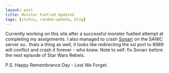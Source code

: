 ```yaml
---
layout: post
title: Monster Fuelled Updated
tags: [status, random-update, blog]
---
```


Currently working on this site after a successful monster fuelled attempt at completing my assignments. I also managed to crash [Sonarr](https://sonarr.tv) on the SANIC server so.. thats a thing as well, it looks like redirecting the ssl port to 8989 will conflict and crash it forever - who knew. Note to self: fix Sonarr before the next episode of Star Wars Rebels.

P.S. Happy Remembrance Day - Lest We Forget.
